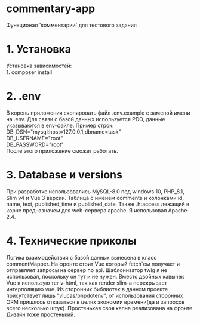 # commentary-app
Функционал 'комментарии' для тестового задания
# 1. Установка
Установка зависимостей:
<br>1. composer install
# 2. .env
В корень приложения скопировать файл .env.example с заменой имени на .env.
Для связи с базой данных используется PDO, данные указываются в env-файле. Пример строк:
<br>DB_DSN="mysql:host=127.0.0.1;dbname=task"
<br>DB_USERNAME="root"
<br>DB_PASSWORD="root"
<br>После этого приложение сможет работать.
# 3. Database и versions
При разработке использовались MySQL-8.0 под windows 10, PHP_8.1, Slim v4 и Vue 3 версии.
Таблица с именем comments и колонками id, name, text, published_time и published_date.
Также .htaccess лежащий в корне предназначем для web-сервера apache. Я использовал Apache-2.4.
# 4. Технические приколы
Логика взаимодействия с базой данных вынесена в класс commentMapper. На фронте стоит Vue который fetch`ем получает и отправляет запросы на сервер по api. Шаблонизатор twig я не использовал, поскольку он тут и не нужен. Вместо двойных кавычек Vue я использую тег v-html, так как render slim-а перекрывает интерполяцию vue.
Из сторонних библиотек в данном проекте присутствует лишь "vlucas/phpdotenv", от использования сторонних ORM пришлось отказаться в целях экономии времени(да и запросов всего несколько штук).
Простенькая своя капча реализована на фронте. Дизайн тоже простенький.
